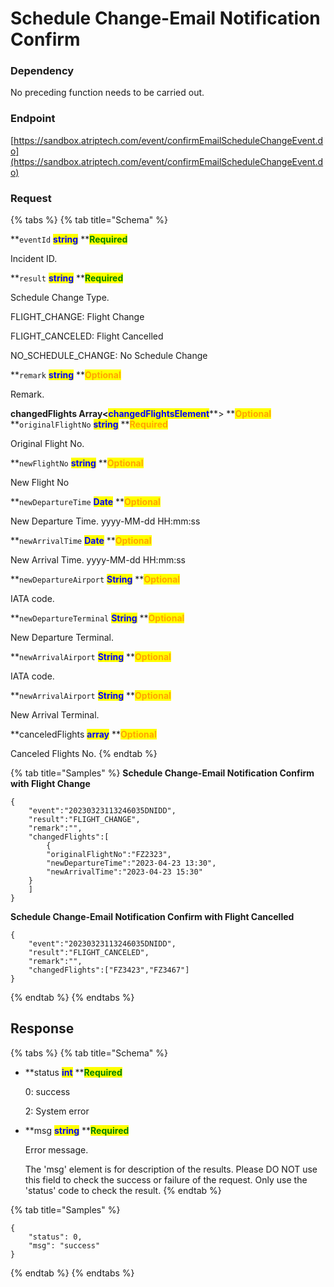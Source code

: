 # Schedule Change-Email Notification Confirm

### Dependency

No preceding function needs to be carried out.

### Endpoint

[https://sandbox.atriptech.com/event/confirmEmailScheduleChangeEvent.do](https://sandbox.atriptech.com/event/confirmEmailScheduleChangeEvent.do)

### Request

{% tabs %}
{% tab title="Schema" %}

**`eventId`  **<mark style="color:blue;">**string**</mark>**  **<mark style="color:green;">**Required**</mark>

Incident ID.

**`result`  **<mark style="color:blue;">**string**</mark>**  **<mark style="color:green;">**Required**</mark>

Schedule Change Type.

FLIGHT_CHANGE: Flight Change

FLIGHT_CANCELED: Flight Cancelled

NO_SCHEDULE_CHANGE: No Schedule Change

**`remark`  **<mark style="color:blue;">**string**</mark>**  **<mark style="color:orange;">**Optional**</mark>

Remark.

**changedFlights Array<**<mark style="color:blue;">**changedFlightsElement**</mark>**> **<mark style="color:orange;">**Optional**</mark>
**`originalFlightNo`  **<mark style="color:blue;">**string**</mark>**  **<mark style="color:orange;">**Required**</mark>

Original Flight No.

**`newFlightNo`  **<mark style="color:blue;">**string**</mark>**  **<mark style="color:orange;">**Optional**</mark>

New Flight No

**`newDepartureTime`  **<mark style="color:blue;">**Date**</mark>**  **<mark style="color:orange;">**Optional**</mark>

New Departure Time. yyyy-MM-dd HH:mm:ss

**`newArrivalTime`  **<mark style="color:blue;">**Date**</mark>**  **<mark style="color:orange;">**Optional**</mark>

New Arrival Time. yyyy-MM-dd HH:mm:ss

**`newDepartureAirport`  **<mark style="color:blue;">**String**</mark>**  **<mark style="color:orange;">**Optional**</mark>

IATA code.

**`newDepartureTerminal`  **<mark style="color:blue;">**String**</mark>**  **<mark style="color:orange;">**Optional**</mark>

New Departure Terminal.

**`newArrivalAirport`  **<mark style="color:blue;">**String**</mark>**  **<mark style="color:orange;">**Optional**</mark>

IATA code.

**`newArrivalAirport`  **<mark style="color:blue;">**String**</mark>**  **<mark style="color:orange;">**Optional**</mark>

New Arrival Terminal.

**canceledFlights  **<mark style="color:blue;">**array**</mark>**  **<mark style="color:orange;">**Optional**</mark>

Canceled Flights No.
{% endtab %}

{% tab title="Samples" %}
**Schedule Change-Email Notification Confirm with Flight Change**
```
{
    "event":"20230323113246035DNIDD",
    "result":"FLIGHT_CHANGE",
    "remark":"",
    "changedFlights":[
        {
        "originalFlightNo":"FZ2323",
        "newDepartureTime":"2023-04-23 13:30",
        "newArrivalTime":"2023-04-23 15:30"
    }
    ]
}
```
**Schedule Change-Email Notification Confirm with Flight Cancelled**
```
{
    "event":"20230323113246035DNIDD",
    "result":"FLIGHT_CANCELED",
    "remark":"",
    "changedFlights":["FZ3423","FZ3467"]
}
```
{% endtab %}
{% endtabs %}

## Response

{% tabs %}
{% tab title="Schema" %}
*   **status **<mark style="color:blue;">**int**</mark>**  **<mark style="color:green;">**Required**</mark>

    0: success

    2: System error
*   **msg **<mark style="color:blue;">**string**</mark>**  **<mark style="color:green;">**Required**</mark>

    Error message.
    
    The 'msg' element is for description of the results. Please DO NOT use this field to check the success or failure of the request. Only use the 'status' code to check the result.
{% endtab %}

{% tab title="Samples" %}
```
{
    "status": 0,
    "msg": "success"
}
```
{% endtab %}
{% endtabs %}




